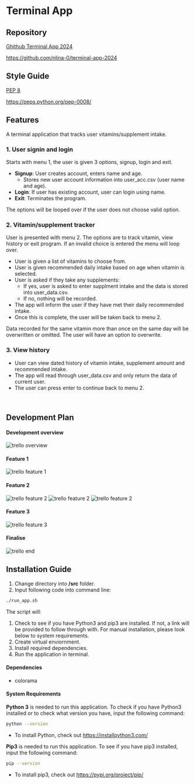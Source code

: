 # Terminal App

## Repository
[Ghithub Terminal App 2024](https://github.com/nlina-0/terminal-app-2024)

https://github.com/nlina-0/terminal-app-2024

## Style Guide
[PEP 8](https://peps.python.org/pep-0008/)

https://peps.python.org/pep-0008/ 

## Features

A terminal application that tracks user vitamins/supplement intake.

### 1. User signin and login
Starts with menu 1, the user is given 3 options, signup, login and exit. 

- **Signup**: User creates account, enters name and age.
    - Stores new user account information into user_acc.csv (user name and age).
- **Login**: If user has existing account, user can login using name.
- **Exit**: Terminates the program.

The options will be looped over if the user does not choose valid option. 

### 2. Vitamin/supplement tracker
User is presented with menu 2. The options are to track vitamin, view history or exit program. If an invalid choice is entered the menu will loop over.
- User is given a list of vitamins to choose from.
- User is given recommended daily intake based on age when vitamin is selected.
- User is asked if they take any supplements:
    - If yes, user is asked to enter supplment intake and the data is stored into user_data.csv.
    - If no, nothing will be recorded.
- The app will inform the user if they have met their daily recommended intake.
- Once this is complete, the user will be taken back to menu 2. 

Data recorded for the same vitamin more than once on the same day will be overwritten or omitted. The user will have an option to overwrite. 

### 3. View history
- User can view dated history of vitamin intake, supplement amount and recommended intake.
- The app will read through user_data.csv and only return the data of current user.  
- The user can press enter to continue back to menu 2. 
<br />

## Development Plan
#### Development overview
![trello overview](docs/trello_overview.png)
#### Feature 1 
![trello feature 1](docs/trello_feature1.png)
#### Feature 2
![trello feature 2](docs/trello_feature2_1.png)
![trello feature 2](docs/trello_feature2_2.png)
![trello feature 2](docs/trello_feature2_3.png)
#### Feature 3
![trello feature 3](docs/trello_feature3.png)
#### Finalise
![trello end](docs/trello_end.png)

## Installation Guide
1. Change directory into **/src** folder.
2. Input following code into command line:
```bash
./run_app.sh
```
The script will:
1. Check to see if you have Python3 and pip3 are installed. If not, a link will be provided to follow through with. For manual installation, please look below to system requirements.
2. Create virtual enviornment.
3. Install required dependencies. 
4. Run the application in terminal.

#### Dependencies
- colorama

#### System Requirements
**Python 3** is needed to run this application. To check if you have Python3 installed or to check what version you have, input the following command:
```bash
python --version
```
- To install Python, check out https://installpython3.com/

**Pip3** is needed to run this application. To see if you have pip3 installed, input the following command:
```bash
pip --version
```
- To install pip3, check out https://pypi.org/project/pip/

<!-- ## Referenced Source -->